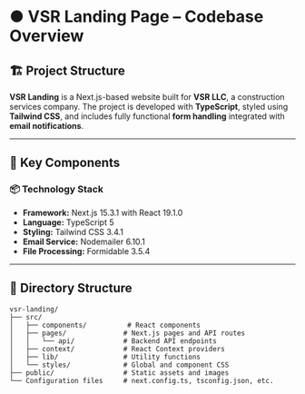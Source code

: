 # ● VSR Landing Page – Codebase Overview

## 🏗️ Project Structure

**VSR Landing** is a Next.js-based website built for **VSR LLC**, a construction services company. The project is developed with **TypeScript**, styled using **Tailwind CSS**, and includes fully functional **form handling** integrated with **email notifications**.

---

## 🧩 Key Components

### 📦 Technology Stack

- **Framework:** Next.js 15.3.1 with React 19.1.0  
- **Language:** TypeScript 5  
- **Styling:** Tailwind CSS 3.4.1  
- **Email Service:** Nodemailer 6.10.1  
- **File Processing:** Formidable 3.5.4  

---

## 📁 Directory Structure

```text
vsr-landing/
├── src/
│   ├── components/          # React components
│   ├── pages/              # Next.js pages and API routes
│   │   └── api/            # Backend API endpoints
│   ├── context/            # React Context providers
│   ├── lib/                # Utility functions
│   └── styles/             # Global and component CSS
├── public/                 # Static assets and images
└── Configuration files     # next.config.ts, tsconfig.json, etc.
